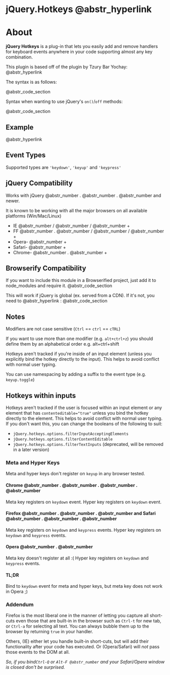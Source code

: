 # jQuery.Hotkeys @abstr_hyperlink 

# About

**jQuery Hotkeys** is a plug-in that lets you easily add and remove handlers for keyboard events anywhere in your code supporting almost any key combination.

This plugin is based off of the plugin by Tzury Bar Yochay: @abstr_hyperlink 

The syntax is as follows:

@abstr_code_section 

Syntax when wanting to use jQuery's `on()`/`off` methods:

@abstr_code_section 

## Example

@abstr_hyperlink 

## Event Types

Supported types are `'keydown'`, `'keyup'` and `'keypress'`

## jQuery Compatibility

Works with jQuery @abstr_number . @abstr_number . @abstr_number and newer.

It is known to be working with all the major browsers on all available platforms (Win/Mac/Linux)

  * IE @abstr_number / @abstr_number / @abstr_number +
  * FF @abstr_number . @abstr_number / @abstr_number / @abstr_number +
  * Opera- @abstr_number +
  * Safari- @abstr_number +
  * Chrome- @abstr_number . @abstr_number +



## Browserify Compatibility

If you want to include this module in a Browserified project, just add it to node_modules and require it. @abstr_code_section 

This will work if jQuery is global (ex. served from a CDN). If it's not, you need to @abstr_hyperlink : @abstr_code_section 

## Notes

Modifiers are not case sensitive (`Ctrl` == `ctrl` == `cTRL`)

If you want to use more than one modifier (e.g. `alt+ctrl+z`) you should define them by an alphabetical order e.g. alt+ctrl+shift

Hotkeys aren't tracked if you're inside of an input element (unless you explicitly bind the hotkey directly to the input). This helps to avoid conflict with normal user typing.

You can use namespacing by adding a suffix to the event type (e.g. `keyup.toggle`)

## Hotkeys within inputs

Hotkeys aren't tracked if the user is focused within an input element or any element that has `contenteditable="true"` unless you bind the hotkey directly to the element. This helps to avoid conflict with normal user typing. If you don't want this, you can change the booleans of the following to suit:

  * `jQuery.hotkeys.options.filterInputAcceptingElements`
  * `jQuery.hotkeys.options.filterContentEditable`
  * `jQuery.hotkeys.options.filterTextInputs` (deprecated, will be removed in a later version)



### Meta and Hyper Keys

Meta and hyper keys don't register on `keyup` in any browser tested.

#### Chrome @abstr_number . @abstr_number . @abstr_number . @abstr_number

Meta key registers on `keydown` event. Hyper key registers on `keydown` event.

#### Firefox @abstr_number . @abstr_number . @abstr_number and Safari @abstr_number . @abstr_number . @abstr_number

Meta key registers on `keydown` and `keypress` events. Hyper key registers on `keydown` and `keypress` events.

#### Opera @abstr_number . @abstr_number

Meta key doesn't register at all :( Hyper key registers on `keydown` and `keypress` events.

#### TL;DR

Bind to `keydown` event for meta and hyper keys, but meta key does not work in Opera ;)

### Addendum

Firefox is the most liberal one in the manner of letting you capture all short-cuts even those that are built-in in the browser such as `Ctrl-t` for new tab, or `Ctrl-a` for selecting all text. You can always bubble them up to the browser by returning `true` in your handler.

Others, (IE) either let you handle built-in short-cuts, but will add their functionality after your code has executed. Or (Opera/Safari) will _not_ pass those events to the DOM at all.

_So, if you bind`Ctrl-Q` or `Alt-F @abstr_number` and your Safari/Opera window is closed don't be surprised._
